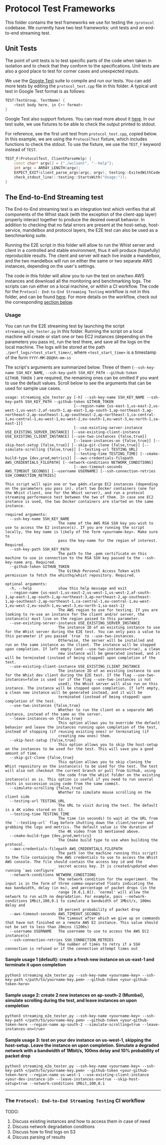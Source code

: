 # Protocol Test Frameworks

This folder contains the test frameworks we use for testing the `/protocol` codebase. We currently have two test frameworks: unit tests and an end-to-end streaming test.

## Unit Tests

The point of unit tests is to test specific parts of the code when taken in isolation and to check that they conform to the specifications. Unit tests are also a good place to test for corner cases and unexpected inputs.

We use the [Google Test](https://google.github.io/googletest/) suite to compile and run our tests. You can add more tests by editing the `protocol_test.cpp` file in this folder. A typical unit test in Google Test format is as follows:

```c++
TEST(TestGroup, TestName) {
    <test body here, in C++ format>
}
```

Google Test also support fixtures. You can read more about it [here](https://google.github.io/googletest/primer.html#same-data-multiple-tests). In our test suite, we use fixtures to be able to check the output printed to stdout.

For reference, see the first unit test from `protocol_test.cpp`, copied below. In this example, we are using the `ProtocolTest` fixture, which includes functions to check the stdout. To use the fixture, we use the `TEST_F` keyword instead of `TEST`.

```c++
TEST_F(ProtocolTest, ClientParseHelp) {
    const char* argv[] = {"./wclient", "--help"};
    int argc = ARRAY_LENGTH(argv);
    EXPECT_EXIT(client_parse_args(argc, argv), testing::ExitedWithCode(0), "");
    check_stdout_line(::testing::StartsWith("Usage:"));
}
```

## The End-to-End Streaming test

The End-to-End streaming test is an integration test which verifies that all components of the Whist stack (with the exception of the client-app layer) properly interact together to produce the desired overall behavior. In addition to checking that no fatal errors are present at the host-setup, host-service, mandelbox and protocol layers, the E2E test can also be used as a benchmarking suite.

Running the E2E script in this folder will allow to run the Whist server and client in a controlled and stable environment, thus it will produce (hopefully) reproducible results. The client and server will each live inside a mandelbox, and the two mandelbox will run on either the same or two separate AWS instances, depending on the user's settings.

The code in this folder will allow you to run the test on one/two AWS instances and download all the monitoring and benchmarking logs. The scripts can run either on a local machine, or within a CI workflow. The code for the `Protocol: End-to-End Streaming Testing` workflow is not in this folder, and can be found [here](../../.github/workflows/protocol-e2e-streaming-testing.yml). For more details on the workflow, check out the corresponding [section below](#the-protocol-end-to-end-streaming-testing-ci-workflow).

### Usage

You can run the E2E streaming test by launching the script `streaming_e2e_tester.py` in this folder. Running the script on a local machine will create or start one or two EC2 instances (depending on the parameters you pass in), run the test there, and save all the logs on the local machine. The logs will be stored at the path `./perf_logs/<test_start_time>/`, where `<test_start_time>` is a timestamp of the form `YYYY-MM-DD@hh-mm-ss`

The script's arguments are summarized below. Three of them (`--ssh-key-name SSH_KEY_NAME`, `--ssh-key-path SSH_KEY_PATH` `--github-token GITHUB_TOKEN `) are required, the remaining ones can be omitted if you want to use the default values. Scroll below to see the arguments that can be used for sample use cases.

```
usage: streaming_e2e_tester.py [-h] --ssh-key-name SSH_KEY_NAME --ssh-key-path SSH_KEY_PATH --github-token GITHUB_TOKEN
                               [--region-name {us-east-1,us-east-2,us-west-1,us-west-2,af-south-1,ap-east-1,ap-south-1,ap-northeast-3,ap-northeast-2,ap-southeast-1,ap-southeast-2,ap-northeast-1,ca-central-1,eu-central-1,eu-west-1,eu-west-2,eu-south-1,eu-west-3,eu-north-1,sa-east-1}]
                               [--use-existing-server-instance USE_EXISTING_SERVER_INSTANCE] [--use-existing-client-instance USE_EXISTING_CLIENT_INSTANCE] [--use-two-instances {false,true}]
                               [--leave-instances-on {false,true}] [--skip-host-setup {false,true}] [--skip-git-clone {false,true}] [--simulate-scrolling {false,true}] [--testing-url TESTING_URL]
                               [--testing-time TESTING_TIME] [--cmake-build-type {dev,prod,metrics}] [--aws-credentials-filepath AWS_CREDENTIALS_FILEPATH] [--network-conditions NETWORK_CONDITIONS]
                               [--aws-timeout-seconds AWS_TIMEOUT_SECONDS] [--username USERNAME] [--ssh-connection-retries SSH_CONNECTION_RETRIES]

This script will spin one or two g4dn.xlarge EC2 instances (depending on the parameters you pass in), start two Docker containers (one for the Whist client, one for the Whist server), and run a protocol
streaming performance test between the two of them. In case one EC2 instance is used, the two Docker containers are started on the same instance.

required arguments:
  --ssh-key-name SSH_KEY_NAME
                        The name of the AWS RSA SSH key you wish to use to access the E2 instance(s). If you are running the script locally, the key name is likely of the form <yourname-key>. Make sure to
                        pass the key-name for the region of interest. Required.
  --ssh-key-path SSH_KEY_PATH
                        The path to the .pem certificate on this machine to use in connection to the RSA SSH key passed to the --ssh-key-name arg. Required.
  --github-token GITHUB_TOKEN
                        The GitHub Personal Access Token with permission to fetch the whisthq/whist repository. Required.

optional arguments:
  -h, --help            show this help message and exit
  --region-name {us-east-1,us-east-2,us-west-1,us-west-2,af-south-1,ap-east-1,ap-south-1,ap-northeast-3,ap-northeast-2,ap-southeast-1,ap-southeast-2,ap-northeast-1,ca-central-1,eu-central-1,eu-west-1,eu-west-2,eu-south-1,eu-west-3,eu-north-1,sa-east-1}
                        The AWS region to use for testing. If you are looking to re-use an instance for the client and/or server, the instance(s) must live on the region passed to this parameter.
  --use-existing-server-instance USE_EXISTING_SERVER_INSTANCE
                        The instance ID of an existing instance to use for the Whist server during the E2E test. You can only pass a value to this parameter if you passed `true` to --use-two-instances.
                        Otherwise, the server will be installed and run on the same instance as the client. The instance will be stopped upon completion. If left empty (and --use-two-instances=true), a clean
                        new instance will be generated instead, and it will be terminated (instead of being stopped) upon completion of the test.
  --use-existing-client-instance USE_EXISTING_CLIENT_INSTANCE
                        The instance ID of an existing instance to use for the Whist dev client during the E2E test. If the flag --use-two-instances=false is used (or if the flag --use-two-instances is not
                        used), the Whist server will also run on this instance. The instance will be stopped upon completion. If left empty, a clean new instance will be generated instead, and it will be
                        terminated (instead of being stopped) upon completion of the test.
  --use-two-instances {false,true}
                        Whether to run the client on a separate AWS instance, instead of the same as the server.
  --leave-instances-on {false,true}
                        This option allows you to override the default behavior and leave the instances running upon completion of the test, instead of stopping (if reusing existing ones) or terminating (if
                        creating new ones) them.
  --skip-host-setup {false,true}
                        This option allows you to skip the host-setup on the instances to be used for the test. This will save you a good amount of time.
  --skip-git-clone {false,true}
                        This option allows you to skip cloning the Whist repository on the instance(s) to be used for the test. The test will also not checkout the current branch or pull from Github, using
                        the code from the whist folder on the existing instance(s) as is. This option is useful if you need to run several tests in succession using code from the same commit.
  --simulate-scrolling {false,true}
                        Whether to simulate mouse scrolling on the client side
  --testing-url TESTING_URL
                        The URL to visit during the test. The default is a 4K video stored on S3.
  --testing-time TESTING_TIME
                        The time (in seconds) to wait at the URL from the `--testing-url` flag before shutting down the client/server and grabbing the logs and metrics. The default value is the duration of
                        the 4K video from S3 mentioned above.
  --cmake-build-type {dev,prod,metrics}
                        The Cmake build type to use when building the protocol.
  --aws-credentials-filepath AWS_CREDENTIALS_FILEPATH
                        The path (on the machine running this script) to the file containing the AWS credentials to use to access the Whist AWS console. The file should contain the access key id and the
                        secret access key. It is created/updated when running `aws configure`
  --network-conditions NETWORK_CONDITIONS
                        The network condition for the experiment. The input is in the form of three comma-separated floats indicating the max bandwidth, delay (in ms), and percentage of packet drops (in the
                        range [0.0,1.0]). 'normal' will allow the network to run with no degradation. For example, pass --network-conditions 1Mbit,100,0.1 to simulate a bandwidth of 1Mbit/s, 100ms delay and
                        10 percent probability of packet drop
  --aws-timeout-seconds AWS_TIMEOUT_SECONDS
                        The timeout after which we give up on commands that have not finished on a remote AWS E2 instance. This value should not be set to less than 20mins (1200s)
  --username USERNAME   The username to use to access the AWS EC2 instance(s)
  --ssh-connection-retries SSH_CONNECTION_RETRIES
                        The number of times to retry if a SSH connection is refused or if the connection attempt times out
```

#### Sample usage 1 (default): create a fresh new instance on us-east-1 and terminate it upon completion

```
python3 streaming_e2e_tester.py --ssh-key-name <yourname-key> --ssh-key-path </path/to/yourname-key.pem> --github-token <your-github-token-here>
```

#### Sample usage 2: create 2 new instances on ap-south-2 (Mumbai), simulate scrolling during the test, and leave instances on upon completion

```
python3 streaming_e2e_tester.py --ssh-key-name <yourname-key> --ssh-key-path </path/to/yourname-key.pem> --github-token <your-github-token-here --region-name ap-south-2 --simulate-scrolling=true --leave-instances-on=true>
```

#### Sample usage 3: test on your dev instance on us-west-1, skipping the host-setup. Leave the instance on upon completion. Simulate a degraded network with a bandwidth of 1Mbit/s, 100ms delay and 10% probability of packet drop

```
python3 streaming_e2e_tester.py --ssh-key-name <yourname-key> --ssh-key-path </path/to/yourname-key.pem> --github-token <your-github-token-here --region-name us-west-1 --use-existing-client-instance <your-dev-instance-id> --leave-instances-on=true --skip-host-setup=true --network-conditions 1Mbit,100,0.1
```

---

### The `Protocol: End-to-End Streaming Testing` CI workflow

TODO:

1. Discuss existing instances and how to access them in case of need
2. Discuss network degradation conditions
3. Discuss how to find logs on S3
4. Discuss parsing of results
